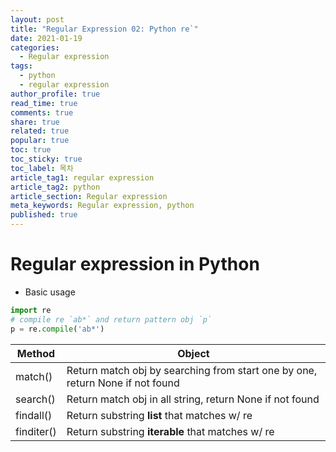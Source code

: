 ```yaml
---
layout: post
title: "Regular Expression 02: Python re`"
date: 2021-01-19
categories:
  - Regular expression
tags:
  - python
  - regular expression
author_profile: true
read_time: true
comments: true
share: true
related: true
popular: true
toc: true
toc_sticky: true
toc_label: 목차
article_tag1: regular expression
article_tag2: python
article_section: Regular expression
meta_keywords: Regular expression, python
published: true
---
```


# Regular expression in Python

- Basic usage

``` python
import re
# compile re `ab*` and return pattern obj `p`
p = re.compile('ab*')
```

|Method|Object|
|---|---|
|match()|Return match obj by searching from start one by one, return None if not found|
|search()|Return match obj in all string, return None if not found|
|findall()|Return substring __list__ that matches w/ re|
|finditer()|Return substring __iterable__ that matches w/ re|